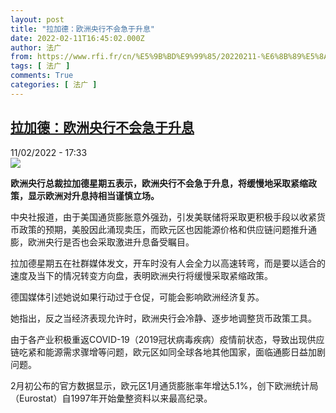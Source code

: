 ```yaml
---
layout: post
title: "拉加德：欧洲央行不会急于升息"
date: 2022-02-11T16:45:02.000Z
author: 法广
from: https://www.rfi.fr/cn/%E5%9B%BD%E9%99%85/20220211-%E6%8B%89%E5%8A%A0%E5%BE%B7-%E6%AC%A7%E6%B4%B2%E5%A4%AE%E8%A1%8C%E4%B8%8D%E4%BC%9A%E6%80%A5%E4%BA%8E%E5%8D%87%E6%81%AF
tags: [ 法广 ]
comments: True
categories: [ 法广 ]
---
```

<!--1644597902000-->
[拉加德：欧洲央行不会急于升息](https://www.rfi.fr/cn/%E5%9B%BD%E9%99%85/20220211-%E6%8B%89%E5%8A%A0%E5%BE%B7-%E6%AC%A7%E6%B4%B2%E5%A4%AE%E8%A1%8C%E4%B8%8D%E4%BC%9A%E6%80%A5%E4%BA%8E%E5%8D%87%E6%81%AF)
------

<div>
<div>11/02/2022 - 17:33</div><img src="https://s.rfi.fr/media/display/67fefd9c-854a-11ec-8073-005056a90284/w:1280/p:16x9/AP22034503773156.jpg"><p><strong>                    欧洲央行总裁拉加德星期五表示，欧洲央行不会急于升息，将缓慢地采取紧缩政策，显示欧洲对升息持相当谨慎立场。                </strong></p><div >                    <p>中央社报道，由于美国通货膨胀意外强劲，引发美联储将采取更积极手段以收紧货币政策的预期，美股因此涌现卖压，而欧元区也因能源价格和供应链问题推升通膨，欧洲央行是否也会采取激进升息备受瞩目。</p><p>拉加德星期五在社群媒体发文，开车时没有人会全力以高速转弯，而是要以适合的速度及当下的情况转变方向盘，表明欧洲央行将缓慢采取紧缩政策。</p><p>德国媒体引述她说如果行动过于仓促，可能会影响欧洲经济复苏。</p><p>她指出，反之当经济表现允许时，欧洲央行会冷静、逐步地调整货币政策工具。</p><p>由于各产业积极重返COVID-19（2019冠状病毒疾病）疫情前状态，导致出现供应链吃紧和能源需求骤增等问题，欧元区如同全球各地其他国家，面临通膨日益加剧问题。</p><p>2月初公布的官方数据显示，欧元区1月通货膨胀率年增达5.1%，创下欧洲统计局（Eurostat）自1997年开始彙整资料以来最高纪录。</p>                                            <div data-selfpromo-newsletter>    </div>    <div data-selfpromo-app>    </div>                </div>
</div>
